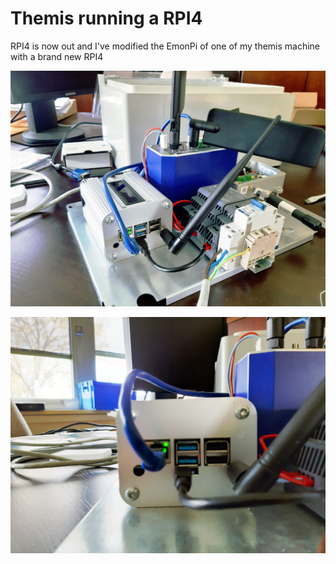 # Themis running a RPI4

RPI4 is now out and I've modified the EmonPi of one of my themis machine with a brand new RPI4

![full_view](assets/rpi4/RPI4_full_view_small.jpg)

![close_up](assets/rpi4/RPI4_close_up_small.jpg)
